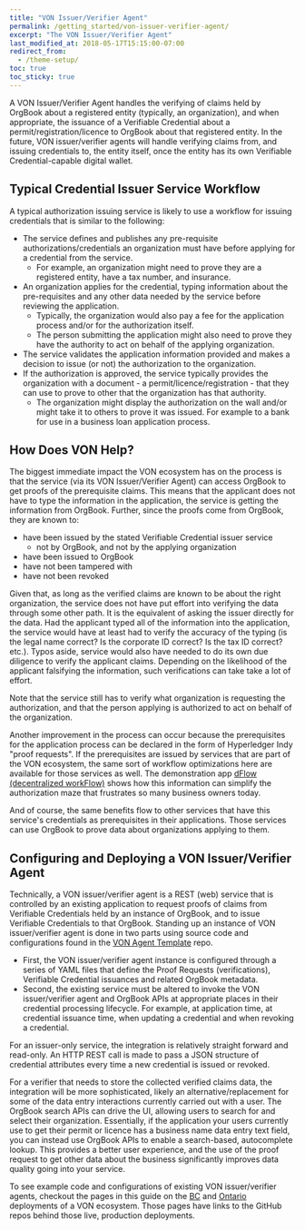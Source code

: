```yaml
---
title: "VON Issuer/Verifier Agent"
permalink: /getting_started/von-issuer-verifier-agent/
excerpt: "The VON Issuer/Verifier Agent"
last_modified_at: 2018-05-17T15:15:00-07:00
redirect_from:
  - /theme-setup/
toc: true
toc_sticky: true
---
```


A VON Issuer/Verifier Agent handles the verifying of claims held by OrgBook about a registered entity (typically, an organization), and when appropriate, the issuance of a Verifiable Credential about a permit/registration/licence to OrgBook about that registered entity. In the future, VON issuer/verifier agents will handle verifying claims from, and issuing credentials to, the entity itself, once the entity has its own Verifiable Credential-capable digital wallet.

## Typical Credential Issuer Service Workflow

A typical authorization issuing service is likely to use a workflow for issuing credentials that is similar to the following:

* The service defines and publishes any pre-requisite authorizations/credentials an organization must have before applying for a credential from the service.
  * For example, an organization might need to prove they are a registered entity, have a tax number, and insurance.
* An organization applies for the credential, typing information about the pre-requisites and any other data needed by the service before reviewing the application.
  * Typically, the organization would also pay a fee for the application process and/or for the authorization itself.
  * The person submitting the application might also need to prove they have the authority to act on behalf of the applying organization.
* The service validates the application information provided and makes a decision to issue (or not) the authorization to the organization.
* If the authorization is approved, the service typically provides the organization with a document - a permit/licence/registration - that they can use to prove to other that the organization has that authority.
  * The organization might display the authorization on the wall and/or might take it to others to prove it was issued. For example to a bank for use in a business loan application process.

## How Does VON Help?

The biggest immediate impact the VON ecosystem has on the process is that the service (via its VON Issuer/Verifier Agent) can access OrgBook to get proofs of the prerequisite claims. This means that the applicant does not have to type the information in the application, the service is getting the information from OrgBook. Further, since the proofs come from OrgBook, they are known to:

* have been issued by the stated Verifiable Credential issuer service
  * not by OrgBook, and not by the applying organization
* have been issued to OrgBook
* have not been tampered with
* have not been revoked

Given that, as long as the verified claims are known to be about the right organization, the service does not have put effort into verifying the data through some other path. It is the equivalent of asking the issuer directly for the data. Had the applicant typed all of the information into the application, the service would have at least had to verify the accuracy of the typing (is the legal name correct? Is the corporate ID correct?  Is the tax ID correct? etc.). Typos aside, service would also have needed to do its own due diligence to verify the applicant claims. Depending on the likelihood of the applicant falsifying the information, such verifications can take take a lot of effort.

Note that the service still has to verify what organization is requesting the authorization, and that the person applying is authorized to act on behalf of the organization.

Another improvement in the process can occur because the prerequisites for the application process can be declared in the form of Hyperledger Indy "proof requests". If the prerequisites are issued by services that are part of the VON ecosystem, the same sort of workflow optimizations here are available for those services as well. The demonstration app [dFlow (decentralized workFlow)](https://dflow.orgbook.gov.bc.ca) shows how this information can simplify the authorization maze that frustrates so many business owners today.

And of course, the same benefits flow to other services that have this service's credentials as prerequisites in their applications. Those services can use OrgBook to prove data about organizations applying to them.

## Configuring and Deploying a VON Issuer/Verifier Agent

Technically, a VON issuer/verifier agent is a REST (web) service that is controlled by an existing application to request proofs of claims from Verifiable Credentials held by an instance of OrgBook, and to issue Verifiable Credentials to that OrgBook. Standing up an instance of VON issuer/verifier agent is done in two parts using source code and configurations found in the [VON Agent Template](https://github.com/bcgov/von-agent-template) repo.

* First, the VON issuer/verifier agent instance is configured through a series of YAML files that define the Proof Requests (verifications), Verifiable Credential issuances and related OrgBook metadata.
* Second, the existing service must be altered to invoke the VON issuer/verifier agent and OrgBook APIs at appropriate places in their credential processing lifecycle. For example, at application time, at credential issuance time, when updating a credential and when revoking a credential.

For an issuer-only service, the integration is relatively straight forward and read-only. An HTTP REST call is made to pass a JSON structure of credential attributes every time a new credential is issued or revoked.

For a verifier that needs to store the collected verified claims data, the integration will be more sophisticated, likely an alternative/replacement for some of the data entry interactions currently carried out with a user. The OrgBook search APIs can drive the UI, allowing users to search for and select their organization. Essentially, if the application your users currently use to get their permit or licence has a business name data entry text field, you can instead use OrgBook APIs to enable a search-based, autocomplete lookup. This provides a better user experience, and the use of the proof request to get other data about the business significantly improves data quality going into your service.

To see example code and configurations of existing VON issuer/verifier agents, checkout the pages in this guide on the [BC](/getting_started/bc-architecture)  and [Ontario](/getting_started/ontario-architecture) deployments of a VON ecosystem. Those pages have links to the GitHub repos behind those live, production deployments.